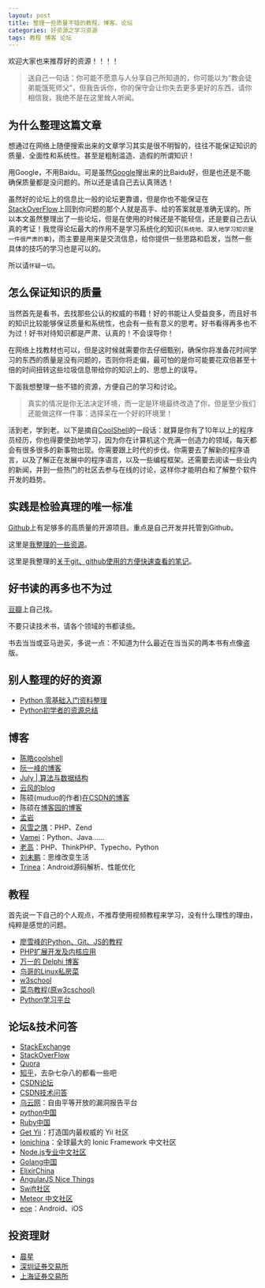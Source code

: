 ```yaml
---
layout: post
title: 整理一些质量不错的教程、博客、论坛
categories: 好资源之学习资源
tags: 教程 博客 论坛
---
```



欢迎大家也来推荐好的资源！！！！

>送自己一句话：你可能不愿意与人分享自己所知道的，你可能以为“教会徒弟能饿死师父”，但我告诉你，你的保守会让你失去更多更好的东西，请你相信我，我绝不是在这里耸人听闻。

为什么整理这篇文章
------

想通过在网络上随便搜索出来的文章学习其实是很不明智的，往往不能保证知识的质量、全面性和系统性。甚至是粗制滥造、造假的所谓知识！

用Google，不用Baidu。可是虽然[Google](https://www.google.com)搜出来的比Baidu好，但是也还是不能确保质量都是没问题的。所以还是请自己去认真筛选！

虽然好的论坛上的信息比一般的论坛更靠谱，但是你也不能保证在[StackOverFlow](http://stackoverflow.com)上回到你问题的那个人就是高手、给的答案就是准确无误的。所以本文虽然整理出了一些论坛，但是在使用的时候还是不能轻信，还是要自己去认真的考证！我觉得论坛最大的作用不是学习系统化的知识(`系统地、深入地学习知识是一件很严肃的事`)，而主要是用来是交流信息，给你提供一些思路和启发，当然一些具体的技巧的学习也是可以的。

所以请`怀疑一切`。

怎么保证知识的质量
--------------

当然首先是看书，去找那些公认的权威的书籍！好的书能让人受益良多，而且好书的知识比较能够保证质量和系统性，也会有一些有意义的思考。好书看得再多也不为过！好书对待知识都是严肃、认真的！不会误导你！

在网络上找教材也可以，但是这时候就需要你去仔细甄别，确保你将准备花时间学习的东西的质量是没有问题的，否则你将走偏，最可怕的是你可能要花双倍甚至十倍的时间扭转这些垃圾信息带给你的知识上的、思想上的误导。

下面我想整理一些不错的资源，方便自己的学习和讨论。

>真实的情况是你无法决定环境，而一定是环境最终改造了你，但是至少我们还能做这样一件事：选择呆在一个好的环境里！

活到老，学到老。以下是摘自[CoolShell](http://coolshell.cn/articles/222.html)的一段话：就算是你有了10年以上的程序员经历，你也得要使劲地学习，因为你在计算机这个充满一创造力的领域，每天都会有很多很多的新事物出现。你需要跟上时代的步伐。你需要去了解新的程序语言，以及了解正在发展中的程序语言，以及一些编程框架。还需要去阅读一些业内的新闻，并到一些热门的社区去参与在线的讨论，这样你才能明白和了解整个软件开发的趋势。

实践是检验真理的唯一标准
--------------

[Github](https://github.com)上有足够多的高质量的开源项目。重点是自己开发并托管到Github。

这里是[我整理的一些资源](http://xumenger.github.io/opensource-github/)。

这里是我整理的[关于git、github使用的方便快速查看的笔记](http://xumenger.github.io/github-git-learn/)。

好书读的再多也不为过
-------------------

[豆瓣](http://www.douban.com/)上自己找。

不要只读技术书，请各个领域的书都读些。

书去当当或亚马逊买，多说一点：不知道为什么最近在当当买的两本书有点像盗版。

别人整理的好的资源
---------------

- [Python 零基础入门资料整理](http://www.jianshu.com/p/9c02dade7e90)
- [Python初学者的资源总结](http://segmentfault.com/a/1190000002706247)

博客
----------

- [陈皓coolshell](http://coolshell.cn/)
- [阮一峰的博客](http://www.ruanyifeng.com/home.html)
- [July | 算法与数据结构](http://www.cnblogs.com/v-July-v/)
- [云风的blog](http://blog.codingnow.com/)
- 陈硕(muduo的作者)[在CSDN的博客](http://blog.csdn.net/Solstice)
- 陈硕在[博客园的博客](http://www.cnblogs.com/solstice)
- [孟岩](http://blog.csdn.net/myan/)
- [风雪之隅](http://www.laruence.com/)：PHP、Zend 
- [Vamei](http://www.cnblogs.com/vamei/tag/%E7%B3%BB%E5%88%97%E7%B4%A2%E5%BC%95/)：Python、Java……
- [老高](http://www.phpgao.com/)：PHP、ThinkPHP、Typecho、Python
- [刘未鹏](http://mindhacks.cn/)：思维改变生活
- [Trinea](http://www.trinea.cn/)：Android源码解析、性能优化

教程
------------

首先说一下自己的个人观点，不推荐使用视频教程来学习，没有什么理性的理由，纯粹是感觉的问题。

- [廖雪峰的Python、Git、JS的教程](http://www.liaoxuefeng.com/)
- [PHP扩展开发及内核应用](http://www.walu.cc/phpbook/index.md)
- [万一的 Delphi 博客](http://www.cnblogs.com/del/)
- [鸟哥的Linux私房菜](http://vbird.dic.ksu.edu.tw/)
- [w3school](http://www.w3school.com.cn/index.html)
- [菜鸟教程(原w3cschool)](http://www.runoob.com/)
- [Python学习平台](http://www.pythoner.cn/)

论坛&技术问答
------------

- [StackExchange](http://stackexchange.com/)
- [StackOverFlow](http://stackoverflow.com/)
- [Quora](https://www.quora.com/)
- [知乎](http://www.zhihu.com/)，去杂七杂八的都看一些吧
- [CSDN论坛](http://bbs.csdn.net/home)
- [CSDN技术问答](http://ask.csdn.net/)
- [乌云网](http://www.wooyun.org/)：自由平等开放的漏洞报告平台
- [python中国](http://python-china.org/)
- [Ruby中国](https://ruby-china.org/)
- [Get Yii](http://www.getyii.com/)：打造国内最权威的 Yii 社区
- [Ionichina](http://ionichina.com/)：全球最大的 Ionic Framework 中文社区
- [Node.js专业中文社区](https://cnodejs.org/)
- [Golang中国](http://golangtc.com/)
- [ElixirChina](http://elixir-cn.com/)
- [AngularJS Nice Things](http://www.ngnice.com/)
- [Swift社区](http://www.swiftist.org/)
- [Meteor 中文社区](http://www.meteorhub.org/)
- [eoe](http://www.eoeandroid.com/forum.php)：Android、iOS

投资理财
-------

- [晨星](http://cn.morningstar.com/)
- [深圳证券交易所](http://www.szse.cn/)
- [上海证券交易所](http://www.sse.com.cn/)

